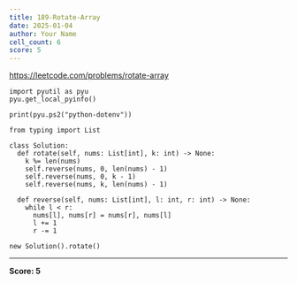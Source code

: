 ```yaml
---
title: 189-Rotate-Array
date: 2025-01-04
author: Your Name
cell_count: 6
score: 5
---
```


https://leetcode.com/problems/rotate-array


```
import pyutil as pyu
pyu.get_local_pyinfo()
```


```
print(pyu.ps2("python-dotenv"))
```


```
from typing import List
```


```
class Solution:
  def rotate(self, nums: List[int], k: int) -> None:
    k %= len(nums)
    self.reverse(nums, 0, len(nums) - 1)
    self.reverse(nums, 0, k - 1)
    self.reverse(nums, k, len(nums) - 1)

  def reverse(self, nums: List[int], l: int, r: int) -> None:
    while l < r:
      nums[l], nums[r] = nums[r], nums[l]
      l += 1
      r -= 1
```


```
new Solution().rotate()
```


---
**Score: 5**